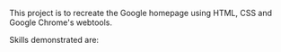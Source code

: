 This project is to recreate the Google homepage using HTML, CSS and Google Chrome's webtools.

Skills demonstrated are: